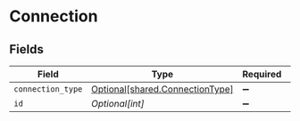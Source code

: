 # Connection


## Fields

| Field                                                                    | Type                                                                     | Required                                                                 | Description                                                              | Example                                                                  |
| ------------------------------------------------------------------------ | ------------------------------------------------------------------------ | ------------------------------------------------------------------------ | ------------------------------------------------------------------------ | ------------------------------------------------------------------------ |
| `connection_type`                                                        | [Optional[shared.ConnectionType]](../../models/shared/connectiontype.md) | :heavy_minus_sign:                                                       | N/A                                                                      |                                                                          |
| `id`                                                                     | *Optional[int]*                                                          | :heavy_minus_sign:                                                       | N/A                                                                      | 1                                                                        |